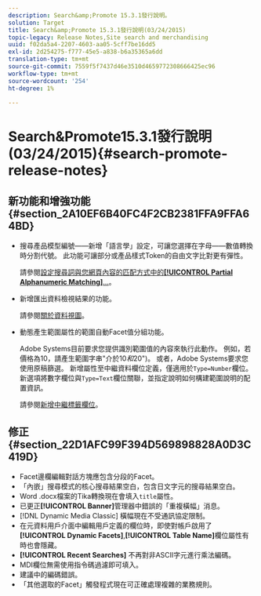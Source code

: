 ```yaml
---
description: Search&amp;Promote 15.3.1發行說明。
solution: Target
title: Search&amp;Promote 15.3.1發行說明(03/24/2015)
topic-legacy: Release Notes,Site search and merchandising
uuid: f02da5a4-2207-4603-aa05-5cff7be16dd5
exl-id: 2d254275-f777-45e5-a838-b6a35365a6dd
translation-type: tm+mt
source-git-commit: 7559f5f7437d46e3510d4659772308666425ec96
workflow-type: tm+mt
source-wordcount: '254'
ht-degree: 1%

---
```


# Search&amp;Promote15.3.1發行說明(03/24/2015){#search-promote-release-notes}

## 新功能和增強功能 {#section_2A10EF6B40FC4F2CB2381FFA9FFA64BD}

* 搜尋產品模型編號——新增「語言學」設定，可讓您選擇在字母——數值轉換時分割代號。 此功能可讓部分或產品樣式Token的自由文字比對更有彈性。

   請參閱[設定搜尋詞與您網頁內容的匹配方式中的&#x200B;**[!UICONTROL Partial Alphanumeric Matching]**...](../c-about-linguistics-menu/c-about-words-and-language.md#task_351A9144A51F4B41923BDBACDEF3B616)。

* 新增匯出資料檢視結果的功能。

   請參閱[關於資料視圖](../c-about-reports-menu/c-about-data-views.md#concept_DCA897D074464BC1861AA47B40CC86C3)。

* 動態產生範圍屬性的範圍自動Facet值分組功能。

   Adobe Systems目前要求您提供識別範圍值的內容來執行此動作。 例如，若價格為10，請產生範圍字串&quot;介於$10和$20&quot;)。 或者，Adobe Systems要求您使用原稿篩選。 新增屬性至中繼資料欄位定義，僅適用於`Type=Number`欄位。 新選項將數字欄位與`Type=Text`欄位關聯，並指定說明如何構建範圍說明的配置資訊。

   請參閱[新增中繼標籤欄位](../c-about-settings-menu/c-about-metadata-menu.md#task_6DF188C0FC7F4831A4444CA9AFA615E5)。

## 修正 {#section_22D1AFC99F394D569898828A0D3C419D}

* Facet邊欄編輯對話方塊應包含分段的Facet。
* 「內嵌」搜尋模式的核心搜尋結果空白，包含日文字元的搜尋結果空白。
* Word .docx檔案的Tika轉換現在會填入`title`屬性。
* 已更正&#x200B;**[!UICONTROL Banner]**&#x200B;管理器中錯誤的「重複橫幅」消息。
* [!DNL Dynamic Media Classic] 橫幅現在不受通訊協定限制。
* 在元資料用戶介面中編輯用戶定義的欄位時，即使對帳戶啟用了&#x200B;**[!UICONTROL Dynamic Facets]**,**[!UICONTROL Table Name]**&#x200B;欄位屬性有時也會隱藏。
* **[!UICONTROL Recent Searches]** 不再對非ASCII字元進行乘法編碼。
* MDI欄位無需使用指令碼過濾即可填入。
* 建議中的編碼錯誤。
* 「其他選取的Facet」觸發程式現在可正確處理複雜的業務規則。
